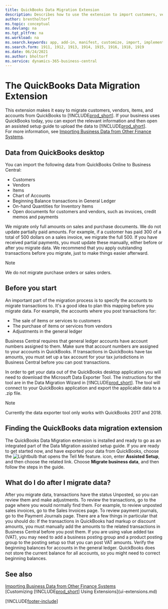 ```yaml
---
title: QuickBooks Data Migration Extension
description: Describes how to use the extension to import customers, vendors, items, and accounts from QuickBooks Desktop to Business Central.
author: brentholtorf
ms.topic: conceptual
ms.devlang: na
ms.tgt_pltfrm: na
ms.workload: na
ms.search.keywords: app, add-in, manifest, customize, import, implement
ms.search.form: 1911, 1912, 1913, 1914, 1915, 1916, 1918, 1919
ms.date: 06/24/2021
ms.author: bholtorf
ms.service: dynamics-365-business-central
---
```


# The QuickBooks Data Migration Extension

This extension makes it easy to migrate customers, vendors, items, and accounts from QuickBooks to [!INCLUDE[prod_short](includes/prod_short.md)]. If your business uses QuickBooks today, you can export the relevant information and then open an assisted setup guide to upload the data to [!INCLUDE[prod_short](includes/prod_short.md)].  
For more information, see [Importing Business Data from Other Finance Systems](across-import-data-configuration-packages.md).

## Data from QuickBooks desktop

You can import the following data from QuickBooks Online to Business Central:

- Customers  
- Vendors  
- Items  
- Chart of Accounts  
- Beginning Balance transactions in General Ledger  
- On-hand Quantities for Inventory Items  
- Open documents for customers and vendors, such as invoices, credit memos and payments  

We migrate only full amounts on sales and purchase documents. We do not update partially paid amounts. For example, if a customer has paid 300 of a total of 500 dollars on a sales invoice, we migrate the full 500. If you have received partial payments, you must update these manually, either before or after you migrate data. We recommend that you apply outstanding transactions before you migrate, just to make things easier afterward.

> [!NOTE]
> We do not migrate purchase orders or sales orders.

## Before you start

An important part of the migration process is to specify the accounts to migrate transactions to. It's a good idea to plan this mapping before you migrate data. For example, the accounts where you post transactions for:

- The sale of items or services to customers  
- The purchase of items or services from vendors  
- Adjustments in the general ledger  

Business Central requires that general ledger accounts have account numbers assigned to them. Make sure that account numbers are assigned to your accounts in QuickBooks.
If transactions in QuickBooks have tax amounts, you must set up a tax account for your tax jurisdictions in Business Central before you can post transactions.

In order to get your data out of the QuickBooks desktop application you will need to download the Microsoft Data Exporter Tool.  The instructions for the tool are in the Data Migration Wizard in [!INCLUDE[prod_short](includes/prod_short.md)]. The tool will connect to your QuickBooks application and export the applicable data to a .zip file.  

> [!NOTE]
> Currently the data exporter tool only works with QuickBooks 2017 and 2018.

## Finding the QuickBooks data migration extension

The QuickBooks Data Migration extension is installed and ready to go as an integrated part of the Data Migration assisted setup guide. If you are ready to get started now, and have exported your data from QuickBooks, choose the ![Lightbulb that opens the Tell Me feature.](media/ui-search/search_small.png "Tell me what you want to do") icon, enter **Assisted Setup**, and then choose the related link. Choose **Migrate business data**, and then follow the steps in the guide.  

## What do I do after I migrate data?

After you migrate data, transactions have the status Unposted, so you can review them and make adjustments. To review the transactions, go to the page where you would normally find them. For example, to review unposted sales invoices, go to the Sales Invoices page. To review payment journals, go to the Payment Journals page.
There are a few things in particular that you should do:
If the transactions in QuickBooks had markup or discount amounts, you must manually add the amounts to the related transactions in Business Central before you post them.
If you are using value added tax (VAT), you may need to add a business posting group and a product posting group to the posting setup so that you can post VAT amounts.
Verify the beginning balances for accounts in the general ledger. QuickBooks does not store the current balance for all accounts, so you might need to correct beginning balances.

## See also

[Importing Business Data from Other Finance Systems](across-import-data-configuration-packages.md)  
[Customizing [!INCLUDE[prod_short](includes/prod_short.md)] Using Extensions](ui-extensions.md)  

[!INCLUDE[footer-include](includes/footer-banner.md)]
